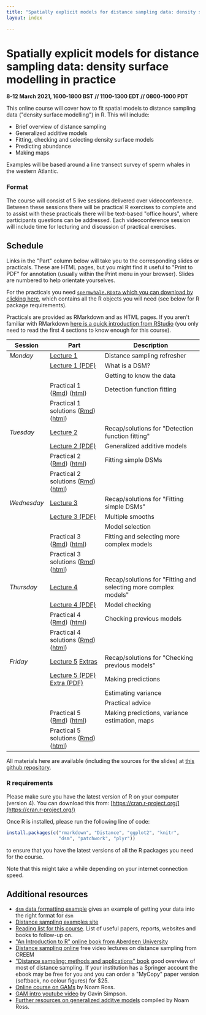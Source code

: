 ```yaml
---
title: "Spatially explicit models for distance sampling data: density surface modelling in practice"
layout: index

---
```


# Spatially explicit models for distance sampling data: density surface modelling in practice

**8-12 March 2021, 1600-1800 BST // 1100-1300 EDT // 0800-1000 PDT**

This online course will cover how to fit spatial models to distance sampling data ("density surface modelling") in R. This will include:

- Brief overview of distance sampling
- Generalized additive models
- Fitting, checking and selecting density surface models
- Predicting abundance
- Making maps

Examples will be based around a line transect survey of sperm whales in the western Atlantic.

### Format

The course will consist of 5 live sessions delivered over videoconference. Between these sessions there will be practical R exercises to complete and to assist with these practicals there will be text-based "office hours", where participants questions can be addressed. Each videoconference session will include time for lecturing and discussion of practical exercises.

## Schedule

Links in the "Part" column below will take you to the corresponding slides or practicals. These are HTML pages, but you might find it useful to "Print to PDF" for annotation (usually within the Print menu in your browser). Slides are numbered to help orientate yourselves.

For the practicals you need [`spermwhale.RData` which you can download by clicking here](data/spermwhale.RData), which contains all the R objects you will need (see below for R package requirements).

Practicals are provided as RMarkdown and as HTML pages. If you aren't familiar with RMarkdown [here is a quick introduction from RStudio](https://rmarkdown.rstudio.com/lesson-1.html) (you only need to read the first 4 sections to know enough for this course).


Session     | Part                                                          | Description
------------|---------------------------------------------------------------|--------------
*Monday*    | [Lecture 1](slides/dsm1-refresher-what_is_a_dsm.html)         | Distance sampling refresher
            | [Lecture 1 (PDF)](slides/dsm1-refresher-what_is_a_dsm.pdf)    | What is a DSM?
            |                                                               | Getting to know the data
            | Practical 1 ([Rmd](practicals/01-detection-functions.Rmd))  ([html](practicals/01-detection-functions.html))   | Detection function fitting
            | Practical 1 solutions ([Rmd](practicals/01-detection-functions_solution.Rmd))  ([html](practicals/01-detection-functions_solution.html))             |
*Tuesday*   | [Lecture 2](slides/dsm2-gams.html)                            | Recap/solutions for "Detection function fitting"
            | [Lecture 2 (PDF)](slides/dsm2-gams.pdf)                       | Generalized additive models
            | Practical 2 ([Rmd](practicals/02-simple-dsms.Rmd)) ([html](practicals/02-simple-dsms.html))           | Fitting simple DSMs
            | Practical 2 solutions ([Rmd](practicals/02-simple-dsms_solution.Rmd)) ([html](practicals/02-simple-dsms_solution.html))         |
*Wednesday* | [Lecture 3](slides/dsm3-multiple_smooths-section.html)        | Recap/solutions for "Fitting simple DSMs"
            | [Lecture 3 (PDF)](slides/dsm3-multiple_smooths-section.pdf)   | Multiple smooths
            |                                                               | Model selection
            | Practical 3 ([Rmd](practicals/03-multiple-smooths.Rmd)) ([html](practicals/03-multiple-smooths.html))      | Fitting and selecting more complex models
            | Practical 3 solutions ([Rmd](practicals/03-multiple-smooths_solution.Rmd)) ([html](practicals/03-multiple-smooths_solution.html))  |
*Thursday*  | [Lecture 4](slides/dsm4-model_checking.html)                  | Recap/solutions for "Fitting and selecting more complex models"
            | [Lecture 4 (PDF)](slides/dsm4-model_checking.pdf)             | Model checking
            | Practical 4 ([Rmd](practicals/04-model-checking.Rmd)) ([html](practicals/04-model-checking.html))       | Checking previous models
            | Practical 4 solutions ([Rmd](practicals/04-model-checking_solution.Rmd)) ([html](practicals/04-model-checking_solution.html))       |
*Friday*    | [Lecture 5](slides/dsm5-prediction-variance-advice.html) [Extras](slides/dsmX-advanced-topics.html)     | Recap/solutions for "Checking previous models"
            | [Lecture 5 (PDF)](slides/dsm5-prediction-variance-advice.pdf) [Extra (PDF)](slides/dsmX-advanced-topics.pdf) | Making predictions
            |                                                               | Estimating variance
            |                                                               | Practical advice
            | Practical 5 ([Rmd](practicals/05-prediction-variance.Rmd)) ([html](practicals/05-prediction-variance.html))  | Making predictions, variance estimation, maps
            | Practical 5 solutions ([Rmd](practicals/05-prediction-variance_solution.Rmd)) ([html](practicals/05-prediction-variance_solution.html)) |


All materials here are available (including the sources for the slides) at [this github repository](https://github.com/distanceworkshops/online-dsm-2021).


### R requirements

Please make sure you have the latest version of R on your computer (version 4). You can download this from: [https://cran.r-project.org/](https://cran.r-project.org/)

Once R is installed, please run the following line of code:

```r
install.packages(c("rmarkdown", "Distance", "ggplot2", "knitr",
                   "dsm", "patchwork", "plyr"))
```

to ensure that you have the latest versions of all the R packages you need for the course.

Note that this might take a while depending on your internet connection speed.


## Additional resources

- [`dsm` data formatting example](https://examples.distancesampling.org/dsm-data-formatting/dsm-data-formatting.html) gives an example of getting your data into the right format for `dsm`
- [Distance sampling examples site](https://examples.distancesampling.org/)
- [Reading list for this course](reading_list.html). List of useful papers, reports, websites and books to follow-up on.
- ["An Introduction to R" online book from Aberdeen University](https://alexd106.github.io/Rbook/)
- [Distance sampling online](https://workshops.distancesampling.org/online-course/) free video lectures on distance sampling from CREEM
- ["Distance sampling: methods and applications" book](https://www.springer.com/us/book/9783319192185) good overview of most of distance sampling. If your institution has a Springer account the ebook may be free for you and you can order a "MyCopy" paper version (softback, no colour figures) for $25.
- [Online course on GAMs](https://noamross.github.io/gams-in-r-course/) by Noam Ross.
- [GAM intro youtube video](https://www.youtube.com/watch?v=sgw4cu8hrZM) by Gavin Simpson.
- [Further resources on generalized additve models](https://github.com/noamross/gam-resources) compiled by Noam Ross.



